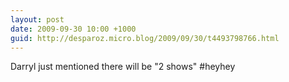 ```yaml
---
layout: post
date: 2009-09-30 10:00 +1000
guid: http://desparoz.micro.blog/2009/09/30/t4493798766.html
---
```

Darryl just mentioned there will be "2 shows" #heyhey
